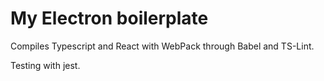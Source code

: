 # My Electron boilerplate
Compiles Typescript and React with WebPack through Babel and TS-Lint.

Testing with jest.
